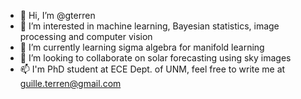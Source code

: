 - 👋 Hi, I’m @gterren
- 👀 I’m interested in machine learning, Bayesian statistics, image processing and computer vision
- 🌱 I’m currently learning sigma algebra for manifold learning
- 💞️ I’m looking to collaborate on solar forecasting using sky images
- 📫 I'm PhD student at ECE Dept. of UNM, feel free to write me at guille.terren@gmail.com

<!---
gterren/gterren is a ✨ special ✨ repository because its `README.md` (this file) appears on your GitHub profile.
You can click the Preview link to take a look at your changes.
--->
